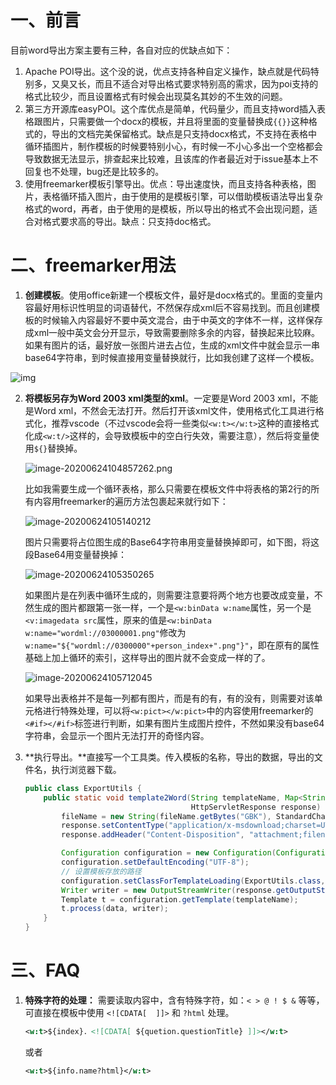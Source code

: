 
# 一、前言

目前word导出方案主要有三种，各自对应的优缺点如下：

1. Apache POI导出。这个没的说，优点支持各种自定义操作，缺点就是代码特别多，又臭又长，而且不适合对导出格式要求特别高的需求，因为poi支持的格式比较少，而且设置格式有时候会出现莫名其妙的不生效的问题。
2. 第三方开源库easyPOI。这个库优点是简单，代码量少，而且支持word插入表格跟图片，只需要做一个docx的模板，并且将里面的变量替换成`{{}}`这种格式的，导出的文档完美保留格式。缺点是只支持docx格式，不支持在表格中循环插图片，制作模板的时候要特别小心，有时候一不小心多出一个空格都会导致数据无法显示，排查起来比较难，且该库的作者最近对于issue基本上不回复也不处理，bug还是比较多的。
3. 使用freemarker模板引擎导出。优点：导出速度快，而且支持各种表格，图片，表格循环插入图片，由于使用的是模板引擎，可以借助模板语法导出复杂格式的word，再者，由于使用的是模板，所以导出的格式不会出现问题，适合对格式要求高的导出。缺点：只支持doc格式。

# 二、freemarker用法

1. **创建模板**。使用office新建一个模板文件，最好是docx格式的。里面的变量内容最好用标识性明显的词语替代，不然保存成xml后不容易找到。而且创建模板的时候输入内容最好不要中英文混合，由于中英文的字体不一样，这样保存成xml一般中英文会分开显示，导致需要删除多余的内容，替换起来比较麻。如果有图片的话，最好放一张图片进去占位，生成的xml文件中就会显示一串base64字符串，到时候直接用变量替换就行，比如我创建了这样一个模板。

![img](https://i.loli.net/2020/06/24/3h47BWGtmyjQAk8.png)

2. **将模板另存为Word 2003 xml类型的xml**。一定要是Word 2003 xml，不能是Word xml，不然会无法打开。然后打开该xml文件，使用格式化工具进行格式化，推荐vscode（不过vscode会将一些类似`<w:t></w:t>`这种的直接格式化成`<w:t/>`这样的，会导致模板中的空白行失效，需要注意），然后将变量使用`${}`替换掉。

   ![image-20200624104857262.png](https://i.loli.net/2020/06/24/3zHd1SMPuJUaAfo.png)

   比如我需要生成一个循环表格，那么只需要在模板文件中将表格的第2行的所有内容用freemarker的遍历方法包裹起来就行如下：

   ![image-20200624105140212](https://i.loli.net/2020/06/24/kM9w3aTKnNPICQd.png)

   图片只需要将占位图生成的Base64字符串用变量替换掉即可，如下图，将这段Base64用变量替换掉：

   ![image-20200624105350265](https://i.loli.net/2020/06/24/2CDlRfZ3EFGLsqw.png)

   如果图片是在列表中循环生成的，则需要注意要将两个地方也要改成变量，不然生成的图片都跟第一张一样，一个是`<w:binData w:name`属性，另一个是	`<v:imagedata src`属性，原来的值是`<w:binData w:name="wordml://03000001.png"`修改为 `w:name="${"wordml://0300000"+person_index+".png"}"`，即在原有的属性基础上加上循环的索引，这样导出的图片就不会变成一样的了。

   ![image-20200624105712045](https://i.loli.net/2020/06/24/tpPrDeXAO48F7Qy.png)

   如果导出表格并不是每一列都有图片，而是有的有，有的没有，则需要对该单元格进行特殊处理，可以将`<w:pict></w:pict>`中的内容使用freemarker的`<#if></#if>`标签进行判断，如果有图片生成图片控件，不然如果没有base64字符串，会显示一个图片无法打开的奇怪内容。

3. **执行导出。**直接写一个工具类。传入模板的名称，导出的数据，导出的文件名，执行浏览器下载。

   ```java
   public class ExportUtils {
       public static void template2Word(String templateName, Map<String, Object> data, String fileName, 
                                        HttpServletResponse response) throws Exception{
           fileName = new String(fileName.getBytes("GBK"), StandardCharsets.ISO_8859_1) + ".doc";
           response.setContentType("application/x-msdownload;charset=UTF-8");
           response.addHeader("Content-Disposition", "attachment;filename=" + fileName + ";charset=UTF-8");
   
           Configuration configuration = new Configuration(Configuration.getVersion());
           configuration.setDefaultEncoding("UTF-8");
           // 设置模板存放的路径
           configuration.setClassForTemplateLoading(ExportUtils.class, "/template");
           Writer writer = new OutputStreamWriter(response.getOutputStream());
           Template t = configuration.getTemplate(templateName);
           t.process(data, writer);
       }
   }
   ```

# 三、FAQ
1. **特殊字符的处理：** 需要读取内容中，含有特殊字符，如：`< > @ ! $ &` 等等，可直接在模板中使用 `<![CDATA[  ]]>` 和 `?html` 处理。

   ```xml
   <w:t>${index}．<![CDATA[ ${quetion.questionTitle} ]]></w:t>
   ```
   或者
   
   ```xml
   <w:t>${info.name?html}</w:t>
   ```
